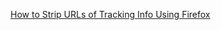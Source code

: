 
[How to Strip URLs of Tracking Info Using Firefox](https://www.makeuseof.com/how-to-strip-urls-tracking-info-firefox)
